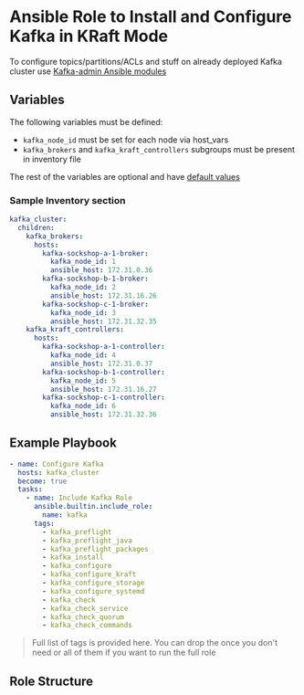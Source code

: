 # Ansible Role to Install and Configure Kafka in KRaft Mode

To configure topics/partitions/ACLs and stuff on already deployed Kafka
cluster use [Kafka-admin Ansible modules](https://galaxy.ansible.com/ui/standalone/roles/StephenSorriaux/kafka-admin/documentation)

## Variables

The following variables must be defined:

- `kafka_node_id` must be set for each node via host_vars
- `kafka_brokers` and `kafka_kraft_controllers` subgroups must be present in
  inventory file

The rest of the variables are optional and have [default values](defaults/main.yml)

### Sample Inventory section

```yaml
kafka_cluster:
  children:
    kafka_brokers:
      hosts:
        kafka-sockshop-a-1-broker:
          kafka_node_id: 1
          ansible_host: 172.31.0.36
        kafka-sockshop-b-1-broker:
          kafka_node_id: 2
          ansible_host: 172.31.16.26
        kafka-sockshop-c-1-broker:
          kafka_node_id: 3
          ansible_host: 172.31.32.35
    kafka_kraft_controllers:
      hosts:
        kafka-sockshop-a-1-controller:
          kafka_node_id: 4
          ansible_host: 172.31.0.37
        kafka-sockshop-b-1-controller:
          kafka_node_id: 5
          ansible_host: 172.31.16.27
        kafka-sockshop-c-1-controller:
          kafka_node_id: 6
          ansible_host: 172.31.32.36
```

## Example Playbook

```yaml
- name: Configure Kafka
  hosts: kafka_cluster
  become: true
  tasks:
    - name: Include Kafka Role
      ansible.builtin.include_role:
        name: kafka
      tags:
        - kafka_preflight
        - kafka_preflight_java
        - kafka_preflight_packages
        - kafka_install
        - kafka_configure
        - kafka_configure_kraft
        - kafka_configure_storage
        - kafka_configure_systemd
        - kafka_check
        - kafka_check_service
        - kafka_check_quorum
        - kafka_check_commands
```

> Full list of tags is provided here. You can drop the once you don't need
> or all of them if you want to run the full role

## Role Structure
